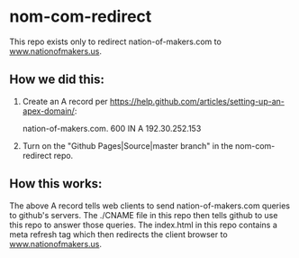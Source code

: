 # nom-com-redirect

This repo exists only to redirect nation-of-makers.com to
www.nationofmakers.us.

How we did this:
----------------

1. Create an A record per https://help.github.com/articles/setting-up-an-apex-domain/:

    nation-of-makers.com.      600     IN      A       192.30.252.153

2.  Turn on the "Github Pages|Source|master branch" in the nom-com-redirect repo.  

How this works:
---------------

The above A record tells web clients to send nation-of-makers.com
queries to github's servers. The ./CNAME file in this repo then tells
github to use this repo to answer those queries. The index.html in
this repo contains a meta refresh tag which then redirects the client
browser to www.nationofmakers.us. 

